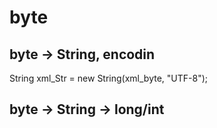 # byte

## byte -> String, encodin
String xml_Str = new String(xml_byte, "UTF-8");
## byte -> String -> long/int

